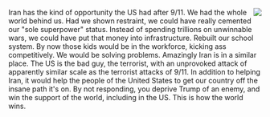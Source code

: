 <img src="http://scripting.com/images/2019/10/16/uncleSam.png" border="0" align="right">Iran has the kind of opportunity the US had after 9/11. We had the whole world behind us. Had we shown restraint, we could have really cemented our "sole superpower" status. Instead of spending trillions on unwinnable wars, we could have put that money into infrastructure. Rebuilt our school system. By now those kids would be in the workforce, kicking ass competitively. We would be solving problems. Amazingly Iran is in a similar place. The US is the bad guy, the terrorist, with an unprovoked attack of apparently similar scale as the terrorist attacks of 9/11. In addition to helping Iran, it would help the people of the United States to get our country off the insane path it's on. By not responding, you deprive Trump of an enemy, and win the support of the world, including in the US. This is how the world wins. 
